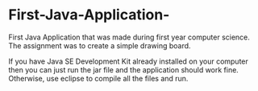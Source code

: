 # First-Java-Application-
First Java Application that was made during first year computer science. The assignment was to create a simple drawing board.

If you have Java SE Development Kit already installed on your computer then you can just run the jar file and the application should work fine.
Otherwise, use eclipse to compile all the files and run. 
